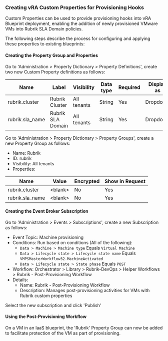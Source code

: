 ### Creating vRA Custom Properties for Provisioning Hooks

Custom Properties can be used to provide provisioning hooks into vRA Blueprint deployment, enabling the addition of newly provisioned VMware VMs into Rubrik SLA Domain policies.

The following steps describe the process for configuring and applying these properties to existing blueprints:

#### Creating the Property Group and Properties

Go to 'Administration > Property Dictionary > Property Definitions', create two new Custom Property definitions as follows:

Name | Label | Visibility | Data type | Required | Display as | Values | Script action | Input parameters
--- | --- | --- | --- | --- | --- | --- | --- | ---
rubrik.cluster | Rubrik Cluster | All tenants | String | Yes | Dropdown | External values | com.rubrik.devops.actions/rubrik_GetRestHosts | None
rubrik.sla_name | Rubrik SLA Domain | All tenants | String | Yes | Dropdown | External values | com.rubrik.devops.actions/rubrik_GetSlaList | rubrik_host/Yes/rubrik.cluster

Go to 'Administration > Property Dictionary > Property Groups', create a new Property Group as follows:

* Name: Rubrik
* ID: rubrik
* Visibility: All tenants
* Properties:

Name | Value | Encrypted | Show in Request
--- | --- | --- | ---
rubrik.cluster | \<blank\> | No | Yes
rubrik.sla_name | \<blank\> | No | Yes

#### Creating the Event Broker Subscription

Go to 'Administration > Events > Subscriptions', create a new Subscription as follows:

* Event Topic: Machine provisioning
* Conditions: Run based on conditions (All of the following):
  * `Data > Machine > Machine type` Equals `Virtual Machine`
  * `Data > Lifecycle state > Lifecycle state name` Equals `VMPSMasterWorkflow32.MachineActivated`
  * `Data > Lifecycle state > State phase` Equals `POST`
* Workflow: Orchestrator > Library > Rubrik-DevOps > Helper Workflows > Rubrik - Post-Provisioning Workflow
* Details:
  * Name: Rubrik - Post-Provisioning Workflow
  * Description: Manages post-provisioning activities for VMs with Rubrik custom properties

Select the new subscription and click 'Publish'

#### Using the Post-Provisioning Workflow

On a VM in an IaaS blueprint, the 'Rubrik' Property Group can now be added to facilitate protection of the VM as part of provisioning.
